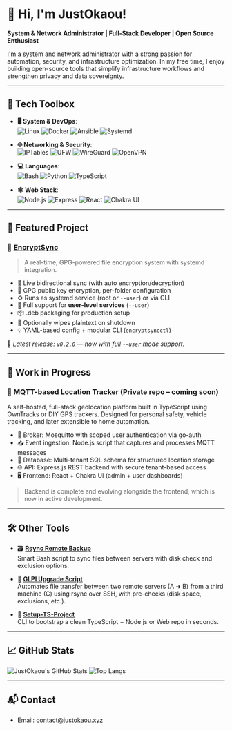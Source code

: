 # 👋 Hi, I'm JustOkaou!

**System & Network Administrator | Full-Stack Developer | Open Source Enthusiast**

I'm a system and network administrator with a strong passion for automation, security, and infrastructure optimization. In my free time, I enjoy building open-source tools that simplify infrastructure workflows and strengthen privacy and data sovereignty.

---

## 🔧 Tech Toolbox

- **🖥️ System & DevOps**:  
  ![Linux](https://img.shields.io/badge/Linux-FCC624?style=flat-square&logo=linux&logoColor=black) ![Docker](https://img.shields.io/badge/Docker-2496ED?style=flat-square&logo=docker&logoColor=white) ![Ansible](https://img.shields.io/badge/Ansible-EE0000?style=flat-square&logo=ansible&logoColor=white) ![Systemd](https://img.shields.io/badge/systemd-FF6600?style=flat-square)

- **🌐 Networking & Security**:  
  ![IPTables](https://img.shields.io/badge/IPTables-F03C2E?style=flat-square) ![UFW](https://img.shields.io/badge/UFW-F03C2E?style=flat-square) ![WireGuard](https://img.shields.io/badge/WireGuard-88171A?style=flat-square&logo=wireguard&logoColor=white) ![OpenVPN](https://img.shields.io/badge/OpenVPN-EA7E20?style=flat-square&logo=openvpn&logoColor=white)

- **💻 Languages**:  
  ![Bash](https://img.shields.io/badge/Bash-4EAA25?style=flat-square&logo=gnu-bash&logoColor=white) ![Python](https://img.shields.io/badge/Python-3776AB?style=flat-square&logo=python&logoColor=white) ![TypeScript](https://img.shields.io/badge/TypeScript-007ACC?style=flat-square&logo=typescript&logoColor=white)

- **🕸️ Web Stack**:  
  ![Node.js](https://img.shields.io/badge/Node.js-339933?style=flat-square&logo=nodedotjs&logoColor=white) ![Express](https://img.shields.io/badge/Express.js-000000?style=flat-square&logo=express&logoColor=white) ![React](https://img.shields.io/badge/React-61DAFB?style=flat-square&logo=react&logoColor=black) ![Chakra UI](https://img.shields.io/badge/Chakra--UI-319795?style=flat-square&logo=chakraui&logoColor=white)

---

## 🚀 Featured Project

### 🔐 [EncryptSync](https://github.com/justokaou/encryptsync)

> A real-time, GPG-powered file encryption system with systemd integration.

- 🔁 Live bidirectional sync (with auto encryption/decryption)  
- 🔐 GPG public key encryption, per-folder configuration  
- ⚙️ Runs as systemd service (root or `--user`) or via CLI  
- 👤 Full support for **user-level services** (`--user`)  
- 📦 .deb packaging for production setup  
- 🧹 Optionally wipes plaintext on shutdown  
- 💡 YAML-based config + modular CLI (`encryptsyncctl`)

💬 *Latest release: [`v0.2.0`](https://github.com/justokaou/encryptsync/releases/tag/v0.2.0) — now with full `--user` mode support.*

---

## 🧪 Work in Progress

### 📍 MQTT-based Location Tracker (Private repo – coming soon)

A self-hosted, full-stack geolocation platform built in TypeScript using OwnTracks or DIY GPS trackers. Designed for personal safety, vehicle tracking, and later extensible to home automation.

- 📡 Broker: Mosquitto with scoped user authentication via go-auth
- 📥 Event ingestion: Node.js script that captures and processes MQTT messages
- 🧠 Database: Multi-tenant SQL schema for structured location storage
- 🌐 API: Express.js REST backend with secure tenant-based access
- 🖥️ Frontend: React + Chakra UI (admin + user dashboards)

> Backend is complete and evolving alongside the frontend, which is now in active development.

---

## 🛠️ Other Tools

- 🗃️ **[Rsync Remote Backup](https://github.com/justokaou/rsync-remote-backup)**  
  Smart Bash script to sync files between servers with disk check and exclusion options.
  
- 🧰 **[GLPI Upgrade Script](https://github.com/justokaou/glpi-update-script)**  
  Automates file transfer between two remote servers (A ➜ B) from a third machine (C) using rsync over SSH, with pre-checks (disk space, exclusions, etc.).

- 🚀 **[Setup-TS-Project](https://github.com/justokaou/setup-ts-project)**  
  CLI to bootstrap a clean TypeScript + Node.js or Web repo in seconds.

---

## 📈 GitHub Stats

![JustOkaou's GitHub Stats](https://github-readme-stats.vercel.app/api?username=justokaou&show_icons=true&theme=radical)
![Top Langs](https://github-readme-stats.vercel.app/api/top-langs/?username=justokaou&layout=compact&theme=radical)

---

## 📬 Contact

- Email: [contact@justokaou.xyz](mailto:contact@justokaou.xyz)

